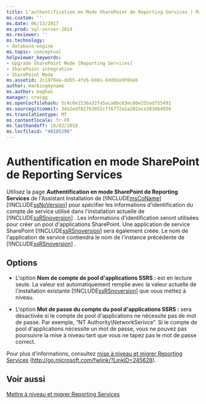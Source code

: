 ```yaml
---
title: L’authentification en Mode SharePoint de Reporting Services | Microsoft Docs
ms.custom: ''
ms.date: 06/13/2017
ms.prod: sql-server-2014
ms.reviewer: ''
ms.technology:
- database-engine
ms.topic: conceptual
helpviewer_keywords:
- Upgrade SharePoint Mode [Reporting Services]
- SharePoint integration
- SharePoint Mode
ms.assetid: 2c19794a-dd55-4fe5-b901-6dd93e9f6beb
author: markingmyname
ms.author: maghan
manager: craigg
ms.openlocfilehash: 5c4c0e1536a32fa5aca0bc63ec80e255ad755491
ms.sourcegitcommit: 3da2edf82763852cff6772a1a282ace3034b4936
ms.translationtype: MT
ms.contentlocale: fr-FR
ms.lasthandoff: 10/02/2018
ms.locfileid: "48185296"
---
```

# <a name="reporting-services-sharepoint-mode-authentication"></a>Authentification en mode SharePoint de Reporting Services
  Utilisez la page **Authentification en mode SharePoint de Reporting Services** de l'Assistant Installation de [!INCLUDE[msCoName](../../includes/msconame-md.md)] [!INCLUDE[ssNoVersion](../../includes/ssnoversion-md.md)] pour spécifier les informations d'identification du compte de service utilisé dans l'installation actuelle de [!INCLUDE[ssRSnoversion](../../includes/ssrsnoversion-md.md)] . Les informations d'identification seront utilisées pour créer un pool d'applications SharePoint. Une application de service SharePoint [!INCLUDE[ssRSnoversion](../../includes/ssrsnoversion-md.md)] sera également créée. Le nom de l'application de service contiendra le nom de l'instance précédente de [!INCLUDE[ssRSnoversion](../../includes/ssrsnoversion-md.md)] .  
  
## <a name="options"></a>Options  
  
-   L'option **Nom de compte de pool d'applications SSRS :** est en lecture seule. La valeur est automatiquement remplie avec la valeur actuelle de l'installation existante [!INCLUDE[ssRSnoversion](../../includes/ssrsnoversion-md.md)] que vous mettez à niveau.  
  
-   L'option **Mot de passe du compte du pool d'applications SSRS :** sera désactivée si le compte de pool d'applications ne nécessite pas de mot de passe. Par exemple, “NT Authority\NetworkSerivce”. Si le compte de pool d'applications nécessite un mot de passe, vous ne pouvez pas poursuivre la mise à niveau tant que vous ne tapez pas le mot de passe correct.  
  
 Pour plus d’informations, consultez [mise à niveau et migrer Reporting Services](http://go.microsoft.com/fwlink/?LinkID=245628) (http://go.microsoft.com/fwlink/?LinkID=245628).  
  
## <a name="see-also"></a>Voir aussi  
 [Mettre à niveau et migrer Reporting Services](http://go.microsoft.com/fwlink/?LinkID=245628)  
  
  
